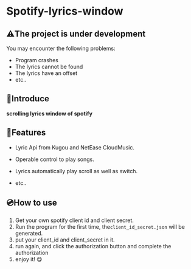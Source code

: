 # Spotify-lyrics-window


## ⚠️The project is under development

You may encounter the following problems:

- Program crashes
- The lyrics cannot be found
- The lyrics have an offset
- etc..

## 📄Introduce

**scrolling lyrics window of spotify**

## 🤔Features

- Lyric Api from Kugou and NetEase CloudMusic.

- Operable control to play songs.

- Lyrics automatically play scroll as well as switch.

- etc..

## 💿How to use

1. Get your own spotify client id and client secret.
2. Run the program for the first time, the```client_id_secret.json```  will be generated.
3. put your client_id and client_secret in it.
4. run again, and click the authorization button and complete the authorization
5. enjoy it! 😋
